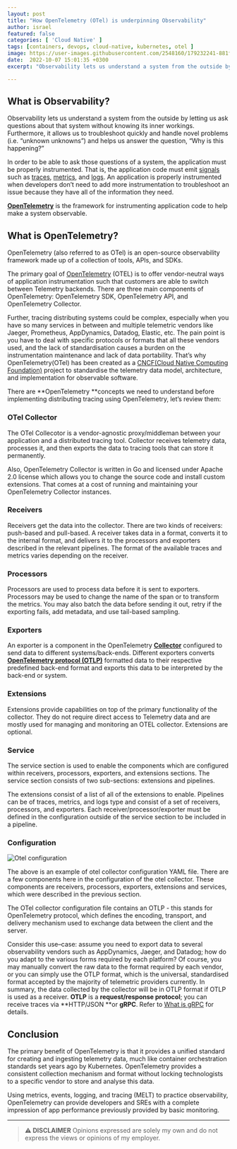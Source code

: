 ```yaml
---
layout: post
title: "How OpenTelemetry (OTel) is underpinning Observability"
author: israel
featured: false
categories: [ 'Cloud Native' ]
tags: [containers, devops, cloud-native, kubernetes, otel ]
image: https://user-images.githubusercontent.com/2548160/179232241-881feaaa-133a-45b8-9161-74524bc98c7a.png
date:  2022-10-07 15:01:35 +0300
excerpt: "Observability lets us understand a system from the outside by letting us ask questions about that system without knowing its inner workings. OTel creates a unified standard for olly."

---
```


## What is Observability?

Observability lets us understand a system from the outside by letting us ask questions about that system without knowing its inner workings. Furthermore, it allows us to troubleshoot quickly and handle novel problems (i.e. “unknown unknowns”) and helps us answer the question, “Why is this happening?”

In order to be able to ask those questions of a system, the application must be properly instrumented. That is, the application code must emit [signals](https://opentelemetry.io/docs/concepts/signals/) such as [traces](https://opentelemetry.io/docs/concepts/observability-primer/#distributed-traces), [metrics](https://opentelemetry.io/docs/concepts/observability-primer/#reliability--metrics), and [logs](https://opentelemetry.io/docs/concepts/observability-primer/#logs). An application is properly instrumented when developers don’t need to add more instrumentation to troubleshoot an issue because they have all of the information they need.

**[OpenTelemetry](https://opentelemetry.io/docs/concepts/what-is-opentelemetry)** is the framework for instrumenting application code to help make a system observable.


## What is OpenTelemetry?

OpenTelemetry (also referred to as OTel) is an open-source observability framework made up of a collection of tools, APIs, and SDKs.

The primary goal of [OpenTelemetry](https://www.logicmonitor.com/blog/introduction-to-opentelemetry) (OTEL) is to offer vendor-neutral ways of application instrumentation such that customers are able to switch between Telemetry backends. There are three main components of OpenTelemetry: OpenTelemetry SDK, OpenTelemetry API, and OpenTelemetry Collector. 

Further, tracing distributing systems could be complex, especially when you have so many services in between and multiple telemetric vendors like Jaeger, Prometheus, AppDynamics, Datadog, Elastic,  etc. The pain point is you have to deal with specific protocols or formats that all these vendors used, and the lack of standardisation causes a burden on the instrumentation maintenance and lack of data portability. That’s why OpenTelemetry(OTel) has been created as a [CNCF(Cloud Native Computing Foundation)](https://www.cncf.io/) project to standardise the telemetry data model, architecture, and implementation for observable software. 

There are **OpenTelemetry **concepts we need to understand before implementing distributing tracing using OpenTelemetry, let’s review them: 


### OTel Collector

The OTel Collecotor is a vendor-agnostic proxy/middleman between your application and a distributed tracing tool.  Collector receives telemetry data, processes it, and then exports the data to tracing tools that can store it permanently.

Also, OpenTelemetry Collector is written in Go and licensed under Apache 2.0 license which allows you to change the source code and install custom extensions. That comes at a cost of running and maintaining your OpenTelemetry Collector instances.


### Receivers

Receivers get the data into the collector. There are two kinds of receivers: push-based and pull-based. A receiver takes data in a format, converts it to the internal format, and delivers it to the processors and exporters described in the relevant pipelines. The format of the available traces and metrics varies depending on the receiver.


### Processors

Processors are used to process data before it is sent to exporters. Processors may be used to change the name of the span or to transform the metrics. You may also batch the data before sending it out, retry if the exporting fails, add metadata, and use tail-based sampling.


### Exporters

An exporter is a component in the OpenTelemetry **[Collector](https://github.com/open-telemetry/opentelemetry-collector)** configured to send data to different systems/back-ends. Different exporters converts **[OpenTelemetry protocol (OTLP)](https://github.com/open-telemetry/opentelemetry-specification/blob/master/specification/protocol/otlp.md)** formatted data to their respective predefined back-end format and exports this data to be interpreted by the back-end or system.


### Extensions

Extensions provide capabilities on top of the primary functionality of the collector. They do not require direct access to Telemetry data and are mostly used for managing and monitoring an OTEL collector. Extensions are optional.


### Service

The service section is used to enable the components which are configured within receivers, processors, exporters, and extensions sections. The service section consists of two sub-sections: extensions and pipelines.

The extensions consist of a list of all of the extensions to enable. Pipelines can be of traces, metrics, and logs type and consist of a set of receivers, processors, and exporters. Each receiver/processor/exporter must be defined in the configuration outside of the service section to be included in a pipeline.


### Configuration  


<p class="aligncenter">
<img class="lazyimg" alt="Otel configuration" src="https://user-images.githubusercontent.com/2548160/179223346-f52cf209-8b75-4aa9-8f5f-3fda705c4eb3.png"/> 
<br>
</p>

The above is an example of otel collector configuration YAML file. There are a few components here in the configuration of the otel collector. These components are receivers, processors, exporters, extensions and services, which were described in the previous section. 

The OTel collector configuration file contains an  OTLP - this stands for OpenTelemetry protocol, which defines the encoding, transport, and delivery mechanism used to exchange data between the client and the server. 

Consider this use–case: assume you need to export data to several observability vendors such as AppDynamics, Jaeger, and Datadog; how do you adapt to the various forms required by each platform? Of course, you may manually convert the raw data to the format required by each vendor, or you can simply use the OTLP format, which is the universal, standardised format accepted by the majority of telemetric providers currently. In summary, the data collected by the collector will be in OTLP format if OTLP is used as a receiver. **OTLP** is a **request/response protocol**; you can receive traces via **HTTP/JSON **or **gRPC**. Refer to [What is gRPC](https://grpc.io/) for details. 


## Conclusion 

The primary benefit of OpenTelemetry is that it provides a unified standard for creating and ingesting telemetry data, much like container orchestration standards set years ago by Kubernetes. OpenTelemetry provides a consistent collection mechanism and format without locking technologists to a specific vendor to store and analyse this data.

Using metrics, events, logging, and tracing (MELT) to practice observability, OpenTelemetry can provide developers and SREs with a complete impression of app performance previously provided by basic monitoring. 


-------
>  **⚠ DISCLAIMER**
> Opinions expressed are solely my own and do not express the views or opinions of my employer.